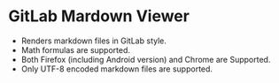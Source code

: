 # GitLab Mardown Viewer

* Renders markdown files in GitLab style.
* Math formulas are supported.
* Both Firefox (including Android version) and Chrome are Supported.
* Only UTF-8 encoded markdown files are supported.
